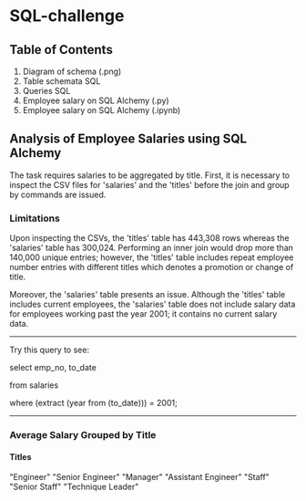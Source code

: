 # SQL-challenge

## Table of Contents

1) Diagram of schema (.png)
1) Table schemata SQL 
1) Queries SQL 
1) Employee salary on SQL Alchemy (.py)
1) Employee salary on SQL Alchemy (.ipynb)

## Analysis of Employee Salaries using SQL Alchemy

The task requires salaries to be aggregated by title. First, it is necessary to inspect the CSV files for 'salaries' and the 'titles' before the join and group by commands are issued. 

### Limitations
Upon inspecting the CSVs, the 'titles' table has 443,308 rows whereas the 'salaries' table has 300,024. Performing an inner join would drop more than 140,000 unique entries; however, the 'titles' table includes repeat employee number entries with different titles which denotes a promotion or change of title.

Moreover, the 'salaries' table presents an issue. Although the 'titles' table includes current employees, the 'salaries' table does not include salary data for employees working past the year 2001; it contains no current salary data.

--------------------------
Try this query to see:

select emp_no, to_date

from salaries

where (extract (year from (to_date))) = 2001;

--------------------------


### Average Salary Grouped by Title

#### Titles
"Engineer"
"Senior Engineer"
"Manager"
"Assistant Engineer"
"Staff"
"Senior Staff"
"Technique Leader"